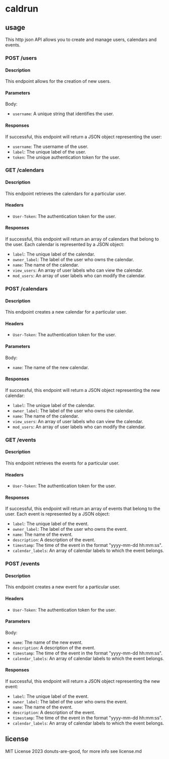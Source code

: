 # caldrun

## usage

This http json API allows you to create and manage users, calendars and events.

### POST /users
#### Description

This endpoint allows for the creation of new users.
#### Parameters

Body:

- `username`: A unique string that identifies the user.

#### Responses

If successful, this endpoint will return a JSON object representing the user:

- `username`: The username of the user.
- `label`: The unique label of the user.
- `token`: The unique authentication token for the user.

### GET /calendars
#### Description

This endpoint retrieves the calendars for a particular user.
#### Headers

- `User-Token`: The authentication token for the user.

#### Responses

If successful, this endpoint will return an array of calendars that belong to the user. Each calendar is represented by a JSON object:

- `label`: The unique label of the calendar.
- `owner_label`: The label of the user who owns the calendar.
- `name`: The name of the calendar.
- `view_users`: An array of user labels who can view the calendar.
- `mod_users`: An array of user labels who can modify the calendar.

### POST /calendars
#### Description

This endpoint creates a new calendar for a particular user.
#### Headers

- `User-Token`: The authentication token for the user.

#### Parameters

Body:

- `name`: The name of the new calendar.

#### Responses

If successful, this endpoint will return a JSON object representing the new calendar:

- `label`: The unique label of the calendar.
- `owner_label`: The label of the user who owns the calendar.
- `name`: The name of the calendar.
- `view_users`: An array of user labels who can view the calendar.
- `mod_users`: An array of user labels who can modify the calendar.

### GET /events
#### Description

This endpoint retrieves the events for a particular user.
#### Headers

- `User-Token`: The authentication token for the user.

#### Responses

If successful, this endpoint will return an array of events that belong to the user. Each event is represented by a JSON object:

- `label`: The unique label of the event.
- `owner_label`: The label of the user who owns the event.
- `name`: The name of the event.
- `description`: A description of the event.
- `timestamp`: The time of the event in the format "yyyy-mm-dd hh:mm:ss".
- `calendar_labels`: An array of calendar labels to which the event belongs.

### POST /events
#### Description

This endpoint creates a new event for a particular user.
#### Headers

- `User-Token`: The authentication token for the user.

#### Parameters

Body:

- `name`: The name of the new event.
- `description`: A description of the event.
- `timestamp`: The time of the event in the format "yyyy-mm-dd hh:mm:ss".
- `calendar_labels`: An array of calendar labels to which the event belongs.

#### Responses

If successful, this endpoint will return a JSON object representing the new event:

- `label`: The unique label of the event.
- `owner_label`: The label of the user who owns the event.
- `name`: The name of the event.
- `description`: A description of the event.
- `timestamp`: The time of the event in the format "yyyy-mm-dd hh:mm:ss".
- `calendar_labels`: An array of calendar labels to which the event belongs.
## license

MIT License 2023 donuts-are-good, for more info see license.md
